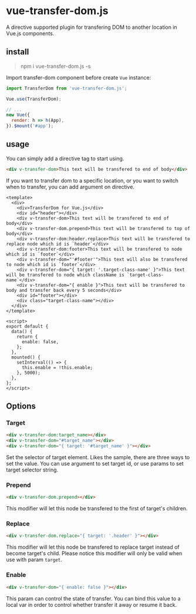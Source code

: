 # vue-transfer-dom.js

A directive supported plugin for transfering DOM to another location in Vue.js components.

## install

> npm i vue-transfer-dom.js -s

Import transfer-dom component before create `Vue` instance:

```js
import TransferDom from 'vue-transfer-dom.js';

Vue.use(TransferDom);

// ...
new Vue({
  render: h => h(App),
}).$mount('#app');
```

## usage

You can simply add a directive tag to start using.

```html
<div v-transfer-dom>This text will be transfered to end of body</div>
```

If you want to transfer dom to a specific location, or you want to switch when to transfer, you can add argument on directive.

```vue
<template>
  <div>
    <div>TransferDom for Vue.js</div>
    <div id="header"></div>
    <div v-transfer-dom>This text will be transfered to end of body</div>
    <div v-transfer-dom.prepend>This text will be transfered to top of body</div>
    <div v-transfer-dom:header.replace>This text will be transfered to replace node which id is `header`</div>
    <div v-transfer-dom:footer>This text will be transfered to node which id is `footer`</div>
    <div v-transfer-dom="'#footer'">This text will also be transfered to node which id is `footer`</div>
    <div v-transfer-dom="{ target: '.target-class-name' }">This text will be transfered to node which className is `target-class-name`</div>
    <div v-transfer-dom="{ enable }">This text will be transfered to body and transfer back every 5 seconds</div>
    <div id="footer"></div>
    <div class="target-class-name"></div>
  </div>
</template>

<script>
export default {
  data() {
    return {
      enable: false,
    };
  },
  mounted() {
    setInterval(() => {
      this.enable = !this.enable;
    }, 5000);
  },
};
</script>
```

## Options

### Target

```html
<div v-transfer-dom:target_name></div>
<div v-transfer-dom="#target_name"></div>
<div v-transfer-dom="{ target: '#target_name' }"></div>
```

Set the selector of target element. Likes the sample, there are three ways to set the value. You can use argument to set target id, or use params to set target selector string.

### Prepend

```html
<div v-transfer-dom.prepend></div>
```

This modifier will let this node be transfered to the first of target's children.

### Replace

```html
<div v-transfer-dom.replace="{ target: '.header' }"></div>
```

This modifier will let this node be transfered to replace target instead of become target's child. Please notice this modifier will only be valid when use with param `target`.

### Enable

```html
<div v-transfer-dom="{ enable: false }"></div>
```

This param can control the state of transfer. You can bind this value to a local var in order to control whether transfer it away or resume it back.
